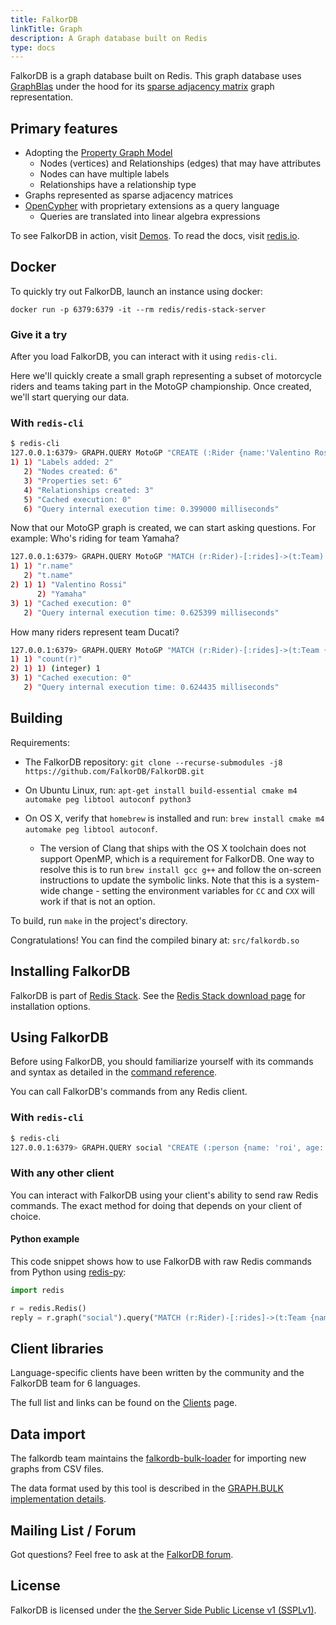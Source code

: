 ```yaml
---
title: FalkorDB
linkTitle: Graph
description: A Graph database built on Redis
type: docs
---
```


FalkorDB is a graph database built on Redis. This graph database uses [GraphBlas](http://faculty.cse.tamu.edu/davis/GraphBLAS.html) under the hood for its [sparse adjacency matrix](https://en.wikipedia.org/wiki/Adjacency_matrix) graph representation.

## Primary features

* Adopting the [Property Graph Model](https://github.com/opencypher/openCypher/blob/master/docs/property-graph-model.adoc)
  * Nodes (vertices) and Relationships (edges) that may have attributes
  * Nodes can have multiple labels
  * Relationships have a relationship type
* Graphs represented as sparse adjacency matrices
* [OpenCypher](http://www.opencypher.org/) with proprietary extensions as a query language
  * Queries are translated into linear algebra expressions

To see FalkorDB in action, visit [Demos](https://github.com/FalkorDB/FalkorDB/tree/master/demo).
To read the docs, visit [redis.io](https://redis.io/docs/stack/graph/).

## Docker

To quickly try out FalkorDB, launch an instance using docker:

```
docker run -p 6379:6379 -it --rm redis/redis-stack-server
```

### Give it a try

After you load FalkorDB, you can interact with it using `redis-cli`.

Here we'll quickly create a small graph representing a subset of motorcycle riders and teams taking part in the MotoGP championship. Once created, we'll start querying our data.

### With `redis-cli`

```sh
$ redis-cli
127.0.0.1:6379> GRAPH.QUERY MotoGP "CREATE (:Rider {name:'Valentino Rossi'})-[:rides]->(:Team {name:'Yamaha'}), (:Rider {name:'Dani Pedrosa'})-[:rides]->(:Team {name:'Honda'}), (:Rider {name:'Andrea Dovizioso'})-[:rides]->(:Team {name:'Ducati'})"
1) 1) "Labels added: 2"
   2) "Nodes created: 6"
   3) "Properties set: 6"
   4) "Relationships created: 3"
   5) "Cached execution: 0"
   6) "Query internal execution time: 0.399000 milliseconds"
```

Now that our MotoGP graph is created, we can start asking questions. For example:
Who's riding for team Yamaha?

```sh
127.0.0.1:6379> GRAPH.QUERY MotoGP "MATCH (r:Rider)-[:rides]->(t:Team) WHERE t.name = 'Yamaha' RETURN r.name, t.name"
1) 1) "r.name"
   2) "t.name"
2) 1) 1) "Valentino Rossi"
      2) "Yamaha"
3) 1) "Cached execution: 0"
   2) "Query internal execution time: 0.625399 milliseconds"
```

How many riders represent team Ducati?

```sh
127.0.0.1:6379> GRAPH.QUERY MotoGP "MATCH (r:Rider)-[:rides]->(t:Team {name:'Ducati'}) RETURN count(r)"
1) 1) "count(r)"
2) 1) 1) (integer) 1
3) 1) "Cached execution: 0"
   2) "Query internal execution time: 0.624435 milliseconds"
```

## Building

Requirements:

* The FalkorDB repository: `git clone --recurse-submodules -j8 https://github.com/FalkorDB/FalkorDB.git`

* On Ubuntu Linux, run: `apt-get install build-essential cmake m4 automake peg libtool autoconf python3`

* On OS X, verify that `homebrew` is installed and run: `brew install cmake m4 automake peg libtool autoconf`.
    * The version of Clang that ships with the OS X toolchain does not support OpenMP, which is a requirement for FalkorDB. One way to resolve this is to run `brew install gcc g++` and follow the on-screen instructions to update the symbolic links. Note that this is a system-wide change - setting the environment variables for `CC` and `CXX` will work if that is not an option.

To build, run `make` in the project's directory.

Congratulations! You can find the compiled binary at: `src/falkordb.so`

## Installing FalkorDB

FalkorDB is part of [Redis Stack](/docs/stack). See the [Redis Stack download page](/download) for installation options.

## Using FalkorDB

Before using FalkorDB, you should familiarize yourself with its commands and syntax as detailed in the
[command reference](/falkordb/commands).

You can call FalkorDB's commands from any Redis client.

### With `redis-cli`

```sh
$ redis-cli
127.0.0.1:6379> GRAPH.QUERY social "CREATE (:person {name: 'roi', age: 33, gender: 'male', status: 'married'})"
```

### With any other client

You can interact with FalkorDB using your client's ability to send raw Redis commands.
The exact method for doing that depends on your client of choice.

#### Python example

This code snippet shows how to use FalkorDB with raw Redis commands from Python using
[redis-py](https://github.com/redis/redis-py):

```python
import redis

r = redis.Redis()
reply = r.graph("social").query("MATCH (r:Rider)-[:rides]->(t:Team {name:'Ducati'}) RETURN count(r)")
```

## Client libraries

Language-specific clients have been written by the community and the FalkorDB team for 6 languages.

The full list and links can be found on the [Clients](/docs/clients) page.

## Data import

The falkordb team maintains the [falkordb-bulk-loader](https://github.com/falkordb/falkordb-bulk-loader) for importing new graphs from CSV files.

The data format used by this tool is described in the [GRAPH.BULK implementation details](/docs/stack/graph/design/bulk_spec).

## Mailing List / Forum

Got questions? Feel free to ask at the [FalkorDB forum](https://forum.redis.com/c/modules/falkordb).

## License

FalkorDB is licensed under the [the Server Side Public License v1 (SSPLv1)](https://redis.com/legal/licenses/).
